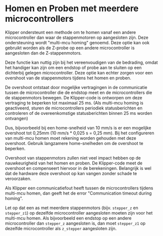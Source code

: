 # Homen en Proben met meerdere microcontrollers

Klipper ondersteunt een methode om te homen vanaf een andere microcontroller dan waar de stappenmotoren op aangesloten zijn. Deze ondersteuning wordt "multi-mcu homing" genoemd. Deze optie kan ook gebruikt worden als de Z-probe op een andere microcontroller is aangesloten dan de Z-stappenmotors.

Deze functie kan nuttig zijn bij het vereenvoudigen van de bedrading, omdat het handiger kan zijn om een endstop of probe aan te sluiten op een dichterbij gelegen microcontroller. Deze optie kan echter zorgen voor een overshoot van de stappenmotors tijdens het homen en proben.

De overshoot ontstaat door mogelijke vertragingen in de communicatie tussen de microcontroller die de endstop meet en de microcontrollers die de stappenmotors bewegen. De Klipper-code is ontworpen om deze vertraging te beperken tot maximaal 25 ms. (Als multi-mcu homing is geactiveerd, sturen de microcontrollers periodiek statusberichten en controleren of de overeenkomstige statusberichten binnen 25 ms worden ontvangen)

Dus, bijvoorbeeld bij een home-snelheid van 10 mm/s is er een mogelijke overshoot tot 0,25mm (10 mm/s * 0,025 s = 0,25 mm). Bij het configureren van multi-mcu homen moet rekening worden gehouden met deze overshoot. Gebruik langzamere home-snelheden om de overshoot te beperken.

Overshoot van stappenmotors zullen niet veel impact hebben op de nauwkeurigheid van het homen en proben. De Klipper-code meet de overshoot en compenseert hiervoor in de berekeningen. Belangrijk is wel dat de hardware deze overshoot op kan vangen zonder schade te veroorzaken.

Als Klipper een communicatiefout heeft tussen de microcontrollers tijdens multi-mcu homen, dan geeft het de error "Communication timeout during homing".

Let op dat een as met meerdere stappenmotors (bijv. `stepper_z` en `stepper_z1`) op dezelfde microcontroller aangesloten moeten zijn voor het multi-mcu homen. Als bijvoorbeeld een endstop op een andere microcontroller dan `stepper_z` aangesloten is, dan moet `stepper_z1` op dezelfde microcontroller als `z_stepper` aangesloten zijn.
